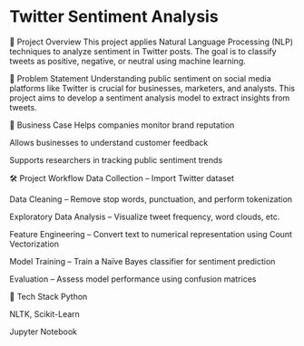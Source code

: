 # Twitter Sentiment Analysis
📌 Project Overview
This project applies Natural Language Processing (NLP) techniques to analyze sentiment in Twitter posts. The goal is to classify tweets as positive, negative, or neutral using machine learning.

🎯 Problem Statement
Understanding public sentiment on social media platforms like Twitter is crucial for businesses, marketers, and analysts. This project aims to develop a sentiment analysis model to extract insights from tweets.

💼 Business Case
Helps companies monitor brand reputation

Allows businesses to understand customer feedback

Supports researchers in tracking public sentiment trends

🛠 Project Workflow
Data Collection – Import Twitter dataset

Data Cleaning – Remove stop words, punctuation, and perform tokenization

Exploratory Data Analysis – Visualize tweet frequency, word clouds, etc.

Feature Engineering – Convert text to numerical representation using Count Vectorization

Model Training – Train a Naïve Bayes classifier for sentiment prediction

Evaluation – Assess model performance using confusion matrices

🚀 Tech Stack
Python

NLTK, Scikit-Learn

Jupyter Notebook
